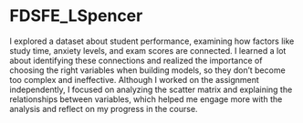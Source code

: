 # FDSFE_LSpencer
I explored a dataset about student performance, examining how factors like study time, anxiety levels, and exam scores are connected. I learned a lot about identifying these connections and realized the importance of choosing the right variables when building models, so they don’t become too complex and ineffective. Although I worked on the assignment independently, I focused on analyzing the scatter matrix and explaining the relationships between variables, which helped me engage more with the analysis and reflect on my progress in the course.
